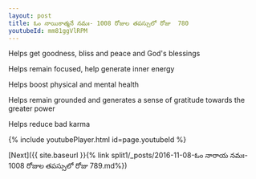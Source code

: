 ```yaml
---
layout: post
title: ఓం నాయికాత్మనే నమః- 1008 రోజుల తపస్సులో రోజు  780
youtubeId: mm81ggVlRPM
---
```

 
 
Helps get goodness, bliss and peace and God's blessings
 
Helps remain focused, help generate inner energy 
 
Helps boost physical and mental health 
 
Helps remain grounded and generates a sense of gratitude towards the greater power 
 
Helps reduce bad karma
 
 
 
 


{% include youtubePlayer.html id=page.youtubeId %}
 
[Next]({{ site.baseurl }}{% link  split1/_posts/2016-11-08-ఓం నారాయ నమః- 1008 రోజుల తపస్సులో రోజు  789.md%})
 
